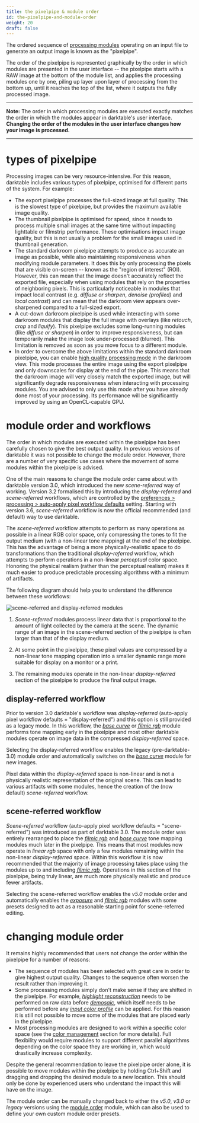 ```yaml
---
title: the pixelpipe & module order
id: the-pixelpipe-and-module-order
weight: 20
draft: false
---
```


The ordered sequence of [processing modules](../../module-reference/processing-modules/_index.md) operating on an input file to generate an output image is known as the "pixelpipe". 

The order of the pixelpipe is represented graphically by the order in which modules are presented in the user interface -- the pixelpipe starts with a RAW image at the bottom of the module list, and applies the processing modules one by one, piling up layer upon layer of processing from the bottom up, until it reaches the top of the list, where it outputs the fully processed image.

---

**Note:** The order in which processing modules are executed exactly matches the order in which the modules appear in darktable's user interface. **Changing the order of the modules in the user interface changes how your image is processed.**

---

# types of pixelpipe

Processing images can be very resource-intensive. For this reason, darktable includes various types of pixelpipe, optimised for different parts of the system. For example:

- The export pixelpipe processes the full-sized image at full quality. This is the slowest type of pixelpipe, but provides the maximum available image quality.
- The thumbnail pixelpipe is optimised for speed, since it needs to process multiple small images at the same time without impacting lighttable or filmstrip performance. These optimisations impact image quality, but this is not usually a problem for the small images used in thumbnail generation.
- The standard darkroom pixelpipe attempts to produce as accurate an image as possible, while also maintaining responsiveness when modifying module parameters. It does this by only processing the pixels that are visible on-screen -- known as the "region of interest" (ROI). However, this can mean that the image doesn't accurately reflect the exported file, especially when using modules that rely on the properties of neighboring pixels. This is particularly noticeable in modules that impact local contrast (e.g. _diffuse or sharpen_, _denoise (profiled)_ and _local contrast_) and can mean that the darkroom view appears over-sharpened compared to a full-sized export.
- A cut-down darkroom pixelpipe is used while interacting with some darkroom modules that display the full image with overlays (like _retouch_, _crop_ and _liquify_). This pixelpipe excludes some long-running modules (like _diffuse or sharpen_) in order to improve responsiveness, but can temporarily make the image look under-processed (blurred). This limitation is removed as soon as you move focus to a different module.
- In order to overcome the above limitations within the standard darkroom pixelpipe, you can enable [high quality processing mode](../../module-reference/utility-modules/darkroom/high-quality-processing.md) in the darkroom view. This mode processes the entire image using the export pixelpipe and only downscales for display at the end of the pipe. This means that the darkroom image will very closely match the exported image, but will significantly degrade responsiveness when interacting with processing modules. You are advised to only use this mode after you have already done most of your processing. Its performance will be significantly improved by using an OpenCL-capable GPU.

# module order and workflows

The order in which modules are executed within the pixelpipe has been carefully chosen to give the best output quality. In previous versions of darktable it was not possible to change the module order. However, there are a number of very specific use cases where the movement of some modules within the pixelpipe is advised.

One of the main reasons to change the module order came about with darktable version 3.0, which introduced the new _scene-referred_ way of working. Version 3.2 formalised this by introducing the _display-referred_ and _scene-referred_ workflows, which are controlled by the [preferences > processing > auto-apply pixel workflow defaults](../../../preferences-settings/processing.md) setting. Starting with version 3.6, _scene-referred_ workflow is now the official recommended (and default) way to use darktable.

The _scene-referred_ workflow attempts to perform as many operations as possible in a linear RGB color space, only compressing the tones to fit the output medium (with a non-linear tone mapping) at the end of the pixelpipe. This has the advantage of being a more physically-realistic space to do transformations than the traditional _display-referred_ workflow, which attempts to perform operations in a non-linear _perceptual_ color space. Honoring the physical realism (rather than the perceptual realism) makes it much easier to produce predictable processing algorithms with a minimum of artifacts.

The following diagram should help you to understand the difference between these workflows:

![scene-referred and display-referred modules](./the-pixelpipe-and-module-order/scene-display-workflows.png)

1. _Scene-referred_ modules process linear data that is proportional to the amount of light collected by the camera at the scene. The dynamic range of an image in the scene-referred section of the pixelpipe is often larger than that of the display medium. 

2. At some point in the pixelpipe, these pixel values are compressed by a non-linear tone mapping operation into a smaller dynamic range more suitable for display on a monitor or a print.

3. The remaining modules operate in the non-linear _display-referred_ section of the pixelpipe to produce the final output image.

## display-referred workflow

Prior to version 3.0 darktable's workflow was _display-referred_ (auto-apply pixel workflow defaults = "display-referred") and this option is still provided as a legacy mode. In this workflow, the [_base curve_](../../../module-reference/processing-modules/base-curve.md) or [_filmic rgb_](../../../module-reference/processing-modules/filmic-rgb.md) module performs tone mapping early in the pixelpipe and most other darktable modules operate on image data in the compressed _display-referred_ space.

Selecting the display-referred workflow enables the legacy (pre-darktable-3.0) module order and automatically switches on the [_base curve_](../../../module-reference/processing-modules/base-curve.md) module for new images.

Pixel data within the _display-referred_ space is non-linear and is not a physically realistic representation of the original scene. This can lead to various artifacts with some modules, hence the creation of the (now default) _scene-referred_ workflow.

## scene-referred workflow

_Scene-referred_ workflow (auto-apply pixel workflow defaults = "scene-referred") was introduced as part of darktable 3.0. The module order was entirely rearranged to place the [_filmic rgb_](../../../module-reference/processing-modules/filmic-rgb.md) and [_base curve_](../../../module-reference/processing-modules/base-curve.md) tone mapping modules much later in the pixelpipe. This means that most modules now operate in _linear rgb_ space with only a few modules remaining within the non-linear _display-referred_ space. Within this workflow it is now recommended that the majority of image processing takes place using the modules up to and including [_filmic rgb_](../../../module-reference/processing-modules/filmic-rgb.md). Operations in this section of the pixelpipe, being truly linear, are much more physically realistic and produce fewer artifacts.

Selecting the scene-referred workflow enables the _v5.0_ module order and automatically enables the [_exposure_](../../../module-reference/processing-modules/exposure.md) and [_filmic rgb_](../../../module-reference/processing-modules/filmic-rgb.md) modules with some presets designed to act as a reasonable starting point for scene-referred editing.

# changing module order

It remains highly recommended that users not change the order within the pixelpipe for a number of reasons:

- The sequence of modules has been selected with great care in order to give highest output quality. Changes to the sequence often worsen the result rather than improving it.
- Some processing modules simply don't make sense if they are shifted in the pixelpipe. For example, [_highlight reconstruction_](../../../module-reference/processing-modules/highlight-reconstruction.md) needs to be performed on raw data before [_demosaic_](../../../module-reference/processing-modules/demosaic.md), which itself needs to be performed before any [_input color profile_](../../../module-reference/processing-modules/input-color-profile.md) can be applied. For this reason it is still not possible to move some of the modules that are placed early in the pixelpipe.
- Most processing modules are designed to work within a specific color space (see the [color management](../../../special-topics/color-management/_index.md) section for more details). Full flexibility would require modules to support different parallel algorithms depending on the color space they are working in, which would drastically increase complexity.

Despite the general recommendation to leave the pixelpipe order alone, it is possible to move modules within the pixelpipe by holding Ctrl+Shift and dragging and dropping the desired module to a new location. This should only be done by experienced users who understand the impact this will have on the image.

The module order can be manually changed back to either the _v5.0_, _v3.0_ or _legacy_ versions using the [module order](../../../module-reference/utility-modules/darkroom/module-order.md) module, which can also be used to define your own custom module order presets.

